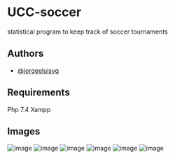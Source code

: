 # UCC-soccer
statistical program to keep track of soccer tournaments

## Authors

- [@jorgeeluisvg](https://www.github.com/jorgeeluisvg)

## Requirements 
Php 7.4
Xampp

## Images
![image](https://github.com/jorgeeluisvg/UCC-soccer/assets/73260922/03386214-896b-457d-a7bf-ad73c507d9af)
![image](https://github.com/jorgeeluisvg/UCC-soccer/assets/73260922/2af13a48-2c09-4f82-9c53-b43f13847647)
![image](https://github.com/jorgeeluisvg/UCC-soccer/assets/73260922/32ebcf84-5e30-4fc0-8a0c-73c945b6f9e4)
![image](https://github.com/jorgeeluisvg/UCC-soccer/assets/73260922/03038a3e-84c7-4e75-b8cc-e4f400a7bd28)
![image](https://github.com/jorgeeluisvg/UCC-soccer/assets/73260922/1a5ae2c8-aa96-4c78-9cb2-8d378a33ec4d)
![image](https://github.com/jorgeeluisvg/UCC-soccer/assets/73260922/a24baf60-a867-4534-a506-649ee9e31c66)



